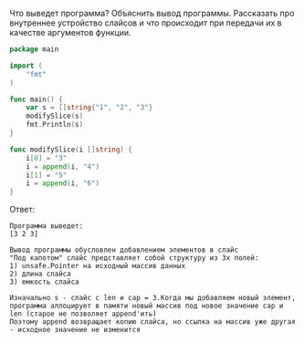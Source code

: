 Что выведет программа? Объяснить вывод программы. Рассказать про внутреннее устройство слайсов и что происходит при передачи их в качестве аргументов функции.

```go
package main

import (
	"fmt"
)

func main() {
	var s = []string{"1", "2", "3"}
	modifySlice(s)
	fmt.Println(s)
}

func modifySlice(i []string) {
	i[0] = "3"
	i = append(i, "4")
	i[1] = "5"
	i = append(i, "6")
}
```

Ответ:
```
Программа выведет:
[3 2 3]

Вывод программы обусловлен добавлением элементов в слайс
"Под капотом" слайс представляет собой структуру из 3х полей:
1) unsafe.Pointer на исходный массив данных
2) длина слайса
3) емкость слайса

Изначально s - слайс с len и cap = 3.Когда мы добавляем новый элемент,
программа аллоцирует в памяти новый массив под новое значение cap и len (старое не позволяет append'ить)
Поэтому append возвращает копию слайса, но ссылка на массив уже другая - исходное значение не изменится 
```

